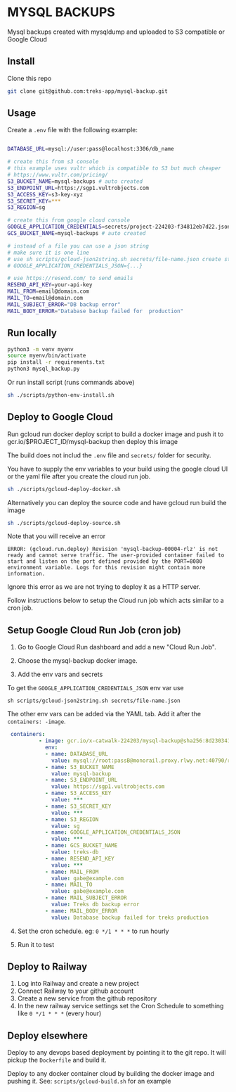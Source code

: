 # MYSQL BACKUPS 

Mysql backups created with mysqldump and uploaded to S3 compatible or Google Cloud

## Install

Clone this repo

```sh
git clone git@github.com:treks-app/mysql-backup.git
```

## Usage

Create a `.env` file with the following example:

```sh

DATABASE_URL=mysql://user:pass@localhost:3306/db_name

# create this from s3 console
# this example uses vultr which is compatible to S3 but much cheaper
# https://www.vultr.com/pricing/
S3_BUCKET_NAME=mysql-backups # auto created
S3_ENDPOINT_URL=https://sgp1.vultrobjects.com
S3_ACCESS_KEY=s3-key-xyz
S3_SECRET_KEY=***
S3_REGION=sg

# create this from google cloud console
GOOGLE_APPLICATION_CREDENTIALS=secrets/project-224203-f34812eb7d22.json
GCS_BUCKET_NAME=mysql-backups # auto created

# instead of a file you can use a json string
# make sure it is one line
# use sh scripts/gcloud-json2string.sh secrets/file-name.json create string
# GOOGLE_APPLICATION_CREDENTIALS_JSON={...}

# use https://resend.com/ to send emails
RESEND_API_KEY=your-api-key
MAIL_FROM=email@domain.com
MAIL_TO=email@domain.com
MAIL_SUBJECT_ERROR="DB backup error"
MAIL_BODY_ERROR="Database backup failed for  production"
```

## Run locally

```sh
python3 -m venv myenv
source myenv/bin/activate
pip install -r requirements.txt
python3 mysql_backup.py 
```

Or run install script (runs commands above)

```sh
sh ./scripts/python-env-install.sh
```

## Deploy to Google Cloud

Run gcloud run docker deploy script to build a docker image and push it to gcr.io/$PROJECT_ID/mysql-backup then deploy this image

The build does not includ the `.env` file and `secrets/` folder for security. 

You have to supply the env variables to your build using the google cloud UI or the yaml file after you create the cloud run job. 

```sh
sh ./scripts/gcloud-deploy-docker.sh
```

Alternatively you can deploy the source code and have gcloud run build the image

```sh
sh ./scripts/gcloud-deploy-source.sh
```

Note that you will receive an error 

```
ERROR: (gcloud.run.deploy) Revision 'mysql-backup-00004-rlz' is not ready and cannot serve traffic. The user-provided container failed to start and listen on the port defined provided by the PORT=8080 environment variable. Logs for this revision might contain more information.
```

Ignore this error as we are not trying to deploy it as a HTTP server. 

Follow instructions below to setup the Cloud run job which acts similar to a cron job. 

## Setup Google Cloud Run Job (cron job)

1) Go to Google Cloud Run dashboard and add a new "Cloud Run Job". 

2) Choose the mysql-backup docker image. 

3) Add the env vars and secrets 

To get the `GOOGLE_APPLICATION_CREDENTIALS_JSON` env var use
```
sh scripts/gcloud-json2string.sh secrets/file-name.json
```

The other env vars can be added via the YAML tab. 
Add it after the `containers: -image`. 

```yaml
 containers:
          - image: gcr.io/x-catwalk-224203/mysql-backup@sha256:8d230341ec262f43ac7e20877a7672d5f6d7da4f4178460d255864ac8f9b7362
            env:
            - name: DATABASE_URL
              value: mysql://root:passB@monorail.proxy.rlwy.net:40790/railway
            - name: S3_BUCKET_NAME
              value: mysql-backup
            - name: S3_ENDPOINT_URL
              value: https://sgp1.vultrobjects.com
            - name: S3_ACCESS_KEY
              value: ***
            - name: S3_SECRET_KEY
              value: ***
            - name: S3_REGION
              value: sg
            - name: GOOGLE_APPLICATION_CREDENTIALS_JSON
              value: ***
            - name: GCS_BUCKET_NAME
              value: treks-db
            - name: RESEND_API_KEY
              value: ***
            - name: MAIL_FROM
              value: gabe@example.com
            - name: MAIL_TO
              value: gabe@example.com
            - name: MAIL_SUBJECT_ERROR
              value: Treks db backup error
            - name: MAIL_BODY_ERROR
              value: Database backup failed for treks production
```

4) Set the cron schedule. eg: `0 */1 * * *` to run hourly

5) Run it to test


## Deploy to Railway

1) Log into Railway and create a new project
2) Connect Railway to your github account
3) Create a new service from the github repository
4) In the new railway service settings set the Cron Schedule to something like `0 */1 * * *` (every hour)

## Deploy elsewhere

Deploy to any devops based deployment by pointing it to the git repo. 
It will pickup the `Dockerfile` and build it.

Deploy to any docker container cloud by building the docker image and pushing it. 
See: `scripts/gcloud-build.sh` for an example